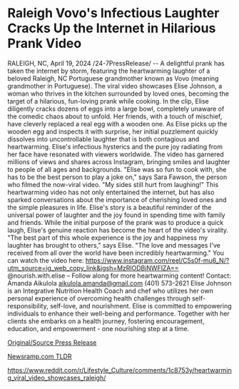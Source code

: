 # Raleigh Vovo's Infectious Laughter Cracks Up the Internet in Hilarious Prank Video

RALEIGH, NC, April 19, 2024 /24-7PressRelease/ -- A delightful prank has taken the internet by storm, featuring the heartwarming laughter of a beloved Raleigh, NC Portuguese grandmother known as Vovo (meaning grandmother in Portuguese). The viral video showcases Elise Johnson, a woman who thrives in the kitchen surrounded by loved ones, becoming the target of a hilarious, fun-loving prank while cooking.  In the clip, Elise diligently cracks dozens of eggs into a large bowl, completely unaware of the comedic chaos about to unfold. Her friends, with a touch of mischief, have cleverly replaced a real egg with a wooden one. As Elise picks up the wooden egg and inspects it with surprise, her initial puzzlement quickly dissolves into uncontrollable laughter that is both contagious and heartwarming.  Elise's infectious hysterics and the pure joy radiating from her face have resonated with viewers worldwide. The video has garnered millions of views and shares across Instagram, bringing smiles and laughter to people of all ages and backgrounds.  "Elise was so fun to cook with, she has to be the best person to play a joke on," says Sara Fawson, the person who filmed the now-viral video. "My sides still hurt from laughing!"  This heartwarming video has not only entertained the internet, but has also sparked conversations about the importance of cherishing loved ones and the simple pleasures in life. Elise's story is a beautiful reminder of the universal power of laughter and the joy found in spending time with family and friends.  While the initial purpose of the prank was to produce a quick laugh, Elise's genuine reaction has become the heart of the video's virality. "The best part of this whole experience is the joy and happiness my laughter has brought to others," says Elise. "The love and messages I've received from all over the world have been incredibly heartwarming."   You can watch the video here:   https://www.instagram.com/reel/C5s0f-mu6_N/?utm_source=ig_web_copy_link&igsh=MzRlODBiNWFlZA==  @nourish.with.elise – Follow along for more heartwarming content!  Contact: Amanda Aikulola aikulola.amanda@gmail.com (401) 573-2621  Elise Johnson is an Integrative Nutrition Health Coach and chef who utilizes her own personal experience of overcoming health challenges through self-responsibility, self-love, and nourishment. Elise is committed to empowering individuals to enhance their well-being and performance. Together with her clients she embarks on a health journey, fostering encouragement, education, and empowerment - one nourishing step at a time. 

[Original/Source Press Release](https://www.24-7pressrelease.com/press-release/510203/raleigh-vovos-infectious-laughter-cracks-up-the-internet-in-hilarious-prank-video)
                    

[Newsramp.com TLDR](None) 

https://www.reddit.com/r/Lifestyle_Culture/comments/1c8753y/heartwarming_viral_video_showcases_raleigh/